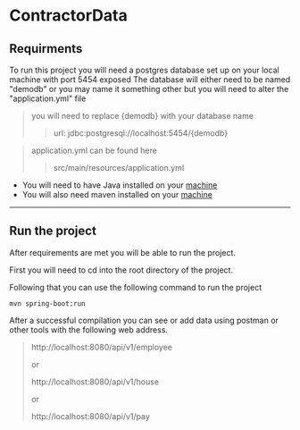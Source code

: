 # ContractorData

## Requirments
To run this project you will need a postgres database set up on your local machine with port 5454 exposed
The database will either need to be named "demodb" or you may name it something other but you will need to alter the "application.yml" file

> you will need to replace {demodb} with your database name
>> url: jdbc:postgresql://localhost:5454/{demodb}

> application.yml can be found here
>> src/main/resources/application.yml
> 

- You will need to have Java installed on your [machine](https://www.oracle.com/java/technologies/javase-downloads.html)
- You will also need maven installed on your [machine](https://maven.apache.org/download.cgi) 

---
## Run the project
After requirements are met you will be able to run the project.

First you will need to cd into the root directory of the project.

Following that you can use the following command to run the project 

```
mvn spring-boot:run
```
After a successful compilation you can see or add data using postman or other tools with the following web address.
> http://localhost:8080/api/v1/employee
>
> or
> 
> http://localhost:8080/api/v1/house
>
>or
>
>http://localhost:8080/api/v1/pay